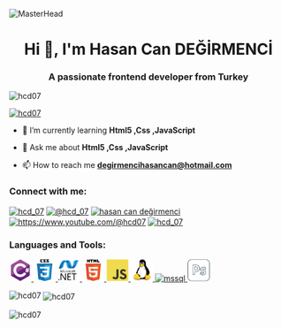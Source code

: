 ![MasterHead](https://media.licdn.com/dms/image/D4D16AQGSlfdus46AYw/profile-displaybackgroundimage-shrink_350_1400/0/1714954313215?e=1720656000&v=beta&t=gCui6dN3RivSl72qX2oIuHHOxRGYruYlusDnm_eYi2o)



<h1 align="center">Hi 👋, I'm Hasan Can DEĞİRMENCİ</h1>
<h3 align="center">A passionate frontend developer from Turkey</h3>

<p align="left"> <img src="https://komarev.com/ghpvc/?username=hcd07&label=Profile%20views&color=0e75b6&style=flat" alt="hcd07" /> </p>

<p align="left"> <a href="https://github.com/ryo-ma/github-profile-trophy"><img src="https://github-profile-trophy.vercel.app/?username=hcd07" alt="hcd07" /></a> </p>

- 🌱 I’m currently learning **Html5 ,Css ,JavaScript**

- 💬 Ask me about **Html5 ,Css ,JavaScript**

- 📫 How to reach me **degirmencihasancan@hotmail.com**

<h3 align="left">Connect with me:</h3>
<p align="left">
<a href="https://codepen.io/hcd_07" target="blank"><img align="center" src="https://raw.githubusercontent.com/rahuldkjain/github-profile-readme-generator/master/src/images/icons/Social/codepen.svg" alt="hcd_07" height="30" width="40" /></a>
<a href="https://twitter.com/@hcd_07" target="blank"><img align="center" src="https://raw.githubusercontent.com/rahuldkjain/github-profile-readme-generator/master/src/images/icons/Social/twitter.svg" alt="@hcd_07" height="30" width="40" /></a>
<a href="https://linkedin.com/in/hasan can deği̇rmenci̇" target="blank"><img align="center" src="https://raw.githubusercontent.com/rahuldkjain/github-profile-readme-generator/master/src/images/icons/Social/linked-in-alt.svg" alt="hasan can deği̇rmenci̇" height="30" width="40" /></a>
<a href="https://www.youtube.com/@hcd07" target="blank"><img align="center" src="https://raw.githubusercontent.com/rahuldkjain/github-profile-readme-generator/master/src/images/icons/Social/youtube.svg" alt="https://www.youtube.com/@hcd07" height="30" width="40" /></a>
<a href="https://discord.gg/hcd_07" target="blank"><img align="center" src="https://raw.githubusercontent.com/rahuldkjain/github-profile-readme-generator/master/src/images/icons/Social/discord.svg" alt="hcd_07" height="30" width="40" /></a>
</p>

<h3 align="left">Languages and Tools:</h3>
<p align="left"> <a href="https://www.w3schools.com/cs/" target="_blank" rel="noreferrer"> <img src="https://raw.githubusercontent.com/devicons/devicon/master/icons/csharp/csharp-original.svg" alt="csharp" width="40" height="40"/> </a> <a href="https://www.w3schools.com/css/" target="_blank" rel="noreferrer"> <img src="https://raw.githubusercontent.com/devicons/devicon/master/icons/css3/css3-original-wordmark.svg" alt="css3" width="40" height="40"/> </a> <a href="https://dotnet.microsoft.com/" target="_blank" rel="noreferrer"> <img src="https://raw.githubusercontent.com/devicons/devicon/master/icons/dot-net/dot-net-original-wordmark.svg" alt="dotnet" width="40" height="40"/> </a> <a href="https://www.w3.org/html/" target="_blank" rel="noreferrer"> <img src="https://raw.githubusercontent.com/devicons/devicon/master/icons/html5/html5-original-wordmark.svg" alt="html5" width="40" height="40"/> </a> <a href="https://developer.mozilla.org/en-US/docs/Web/JavaScript" target="_blank" rel="noreferrer"> <img src="https://raw.githubusercontent.com/devicons/devicon/master/icons/javascript/javascript-original.svg" alt="javascript" width="40" height="40"/> </a> <a href="https://www.linux.org/" target="_blank" rel="noreferrer"> <img src="https://raw.githubusercontent.com/devicons/devicon/master/icons/linux/linux-original.svg" alt="linux" width="40" height="40"/> </a> <a href="https://www.microsoft.com/en-us/sql-server" target="_blank" rel="noreferrer"> <img src="https://www.svgrepo.com/show/303229/microsoft-sql-server-logo.svg" alt="mssql" width="40" height="40"/> </a> <a href="https://www.photoshop.com/en" target="_blank" rel="noreferrer"> <img src="https://raw.githubusercontent.com/devicons/devicon/master/icons/photoshop/photoshop-line.svg" alt="photoshop" width="40" height="40"/> </a> </p>

<p><img align="left" src="https://github-readme-stats.vercel.app/api/top-langs?username=hcd07&show_icons=true&locale=en&layout=compact" alt="hcd07" /></p>

<p>&nbsp;<img align="center" src="https://github-readme-stats.vercel.app/api?username=hcd07&show_icons=true&locale=en" alt="hcd07" /></p>

<p><img align="center" src="https://github-readme-streak-stats.herokuapp.com/?user=hcd07&" alt="hcd07" /></p>
